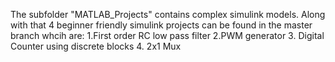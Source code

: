 The subfolder "MATLAB_Projects" contains complex simulink models.
Along with that 4 beginner friendly simulink projects can be found in the master branch whcih are:
1.First order RC low pass filter 
2.PWM generator
3. Digital Counter using discrete blocks
4. 2x1 Mux
